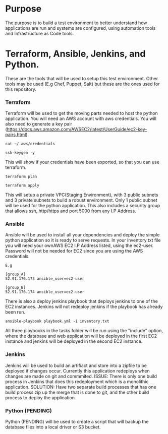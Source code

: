 # Purpose

The purpose is to build a test environment to better understand how applications are run and systems are configured, using automation tools and Infrastructure as Code tools. 

# Terraform, Ansible, Jenkins, and Python. 

These are the tools that will be used to setup this test environment. Other tools may be used (E.g Chef, Puppet, Salt) but these are the ones used for this repository. 

### Terraform 

Terraform will be used to get the moving parts needed to host the python application. You will need an AWS account with aws credentials. You will also need to generate a key pair (https://docs.aws.amazon.com/AWSEC2/latest/UserGuide/ec2-key-pairs.html).

```
cat ~/.aws/credentials

ssh-keygen -y
```
This will show if your credentials have been exported, so that you can use terraform.

```
terraform plan

terraform apply
```

This will setup a private VPC(Staging Environment), with 3 public subnets and 3 private subnets to build a robust environment. 
Only 1 public subnet will be used for the python application. This also includes a security group that allows ssh, http/https and port 5000 from any I.P Address. 

### Ansible

Ansible will be used to install all your dependencies and deploy the simple python application so it is ready to serve requests. 
In your inventory.txt file you will need your ownAWS EC2 I.P Address listed, using the ec2-user. Password will not be needed for EC2 since you are using the AWS credentials.

```
E.g

[group_A]
52.91.176.173 ansible_user=ec2-user

[group_B]
52.91.176.174 ansible_user=ec2-user

```

There is also a deploy jenkins playbook that deploys jenkins to one of the EC2 instances. Jenkins will not redeploy jenkins if the playbook has already been run. 

```
ansible-playbook playbook.yml -i inventory.txt 
```
All three playbooks in the tasks folder will be run using the "include" option, where the database and web application will be deployed in the first EC2 instance and jenkins will be deployed in the second EC2 instance.

### Jenkins

Jenkins will be used to build an artifiact and store into a zipfile to be deployed if changes occur.
Currently this application redeploys when changes are made on git and commmited. 
ISSUE: There is only one build process in Jenkins that does this redeployment which is a monolithic application. 
SOLUTION: Have two separate build processes that has one build process zip up the merge that is done to git, and the other build process to deploy the application.

### Python (PENDING)

Python (PENDING) will be used to create a script that will backup the database files into a local driver or S3 bucket. 


